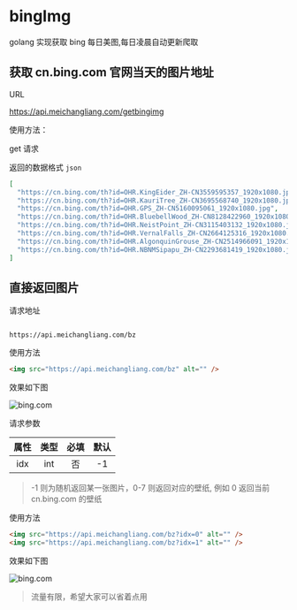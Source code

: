 # bingImg

golang 实现获取 bing 每日美图,每日凌晨自动更新爬取

## 获取 cn.bing.com 官网当天的图片地址

URL

<https://api.meichangliang.com/getbingimg>

使用方法：

get 请求

返回的数据格式 `json`

```json
[
  "https://cn.bing.com/th?id=OHR.KingEider_ZH-CN3559595357_1920x1080.jpg",
  "https://cn.bing.com/th?id=OHR.KauriTree_ZH-CN3695568740_1920x1080.jpg",
  "https://cn.bing.com/th?id=OHR.GPS_ZH-CN5160095061_1920x1080.jpg",
  "https://cn.bing.com/th?id=OHR.BluebellWood_ZH-CN8128422960_1920x1080.jpg",
  "https://cn.bing.com/th?id=OHR.NeistPoint_ZH-CN3115403132_1920x1080.jpg",
  "https://cn.bing.com/th?id=OHR.VernalFalls_ZH-CN2664125316_1920x1080.jpg",
  "https://cn.bing.com/th?id=OHR.AlgonquinGrouse_ZH-CN2514966091_1920x1080.jpg",
  "https://cn.bing.com/th?id=OHR.NBNMSipapu_ZH-CN2293681419_1920x1080.jpg"
]
```

## 直接返回图片

请求地址

```url

https://api.meichangliang.com/bz

```

使用方法

```html
<img src="https://api.meichangliang.com/bz" alt="" />
```

效果如下图

![bing.com](https://api.meichangliang.com/bz "这里是标题 hover 后显示")

请求参数

| 属性 | 类型 | 必填 | 默认 |
| :--: | :--: | :--: | :--: |
| idx  | int  |  否  |  -1  |

> -1 则为随机返回某一张图片，0-7 则返回对应的壁纸, 例如 0 返回当前 cn.bing.com 的壁纸

使用方法

```html
<img src="https://api.meichangliang.com/bz?idx=0" alt="" />
<img src="https://api.meichangliang.com/bz?idx=1" alt="" />
```

效果如下图

![bing.com](https://api.meichangliang.com/bz?idx=0 "这里是标题 hover 后显示")

> 流量有限，希望大家可以省着点用

